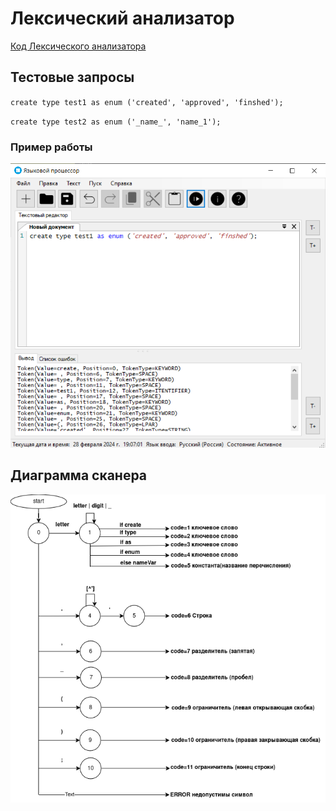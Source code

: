 # Лексический анализатор
[Код Лексического анализатора](/code/WindowsFormsApp1/Core/Token)
## Тестовые запросы
`create type test1 as enum ('created', 'approved', 'finshed');`

`create type test2 as enum ('_name_', 'name_1');`

### Пример работы
![Пример работы](example.png)

## Диаграмма сканера

![Диаграмма сканера](Диаграмма.png)
